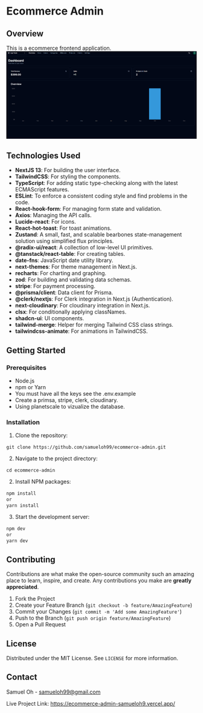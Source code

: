 # Ecommerce Admin

## Overview

This is a ecommerce frontend application.
![Ecommerce Admin Preview](./src/assets/preview.png)

## Technologies Used

- **NextJS 13**: For building the user interface.
- **TailwindCSS**: For styling the components.
- **TypeScript**: For adding static type-checking along with the latest ECMAScript features.
- **ESLint**: To enforce a consistent coding style and find problems in the code.
- **React-hook-form**: For managing form state and validation.
- **Axios**: Managing the API calls.
- **Lucide-react**: For icons.
- **React-hot-toast**: For toast animations.
- **Zustand**: A small, fast, and scalable bearbones state-management solution using simplified flux principles.
- **@radix-ui/react**: A collection of low-level UI primitives.
- **@tanstack/react-table**: For creating tables.
- **date-fns**: JavaScript date utility library.
- **next-themes**: For theme management in Next.js.
- **recharts**: For charting and graphing.
- **zod**: For building and validating data schemas.
- **stripe**: For payment processing.
- **@prisma/client**: Data client for Prisma.
- **@clerk/nextjs**: For Clerk integration in Next.js (Authentication).
- **next-cloudinary**: For cloudinary integration in Next.js.
- **clsx**: For conditionally applying classNames.
- **shadcn-ui**: UI components.
- **tailwind-merge**: Helper for merging Tailwind CSS class strings.
- **tailwindcss-animate**: For animations in TailwindCSS.

## Getting Started

### Prerequisites

- Node.js
- npm or Yarn
- You must have all the keys see the .env.example
- Create a primsa, stripe, clerk, cloudinary.
- Using planetscale to vizualize the database.

### Installation

1. Clone the repository:

```
git clone https://github.com/samueloh99/ecommerce-admin.git
```

2. Navigate to the project directory:

```
cd ecommerce-admin
```

2. Install NPM packages:

```
npm install
or
yarn install
```

3. Start the development server:

```
npm dev
or
yarn dev
```

## Contributing

Contributions are what make the open-source community such an amazing place to learn, inspire, and create. Any contributions you make are **greatly appreciated**.

1. Fork the Project
2. Create your Feature Branch (`git checkout -b feature/AmazingFeature`)
3. Commit your Changes (`git commit -m 'Add some AmazingFeature'`)
4. Push to the Branch (`git push origin feature/AmazingFeature`)
5. Open a Pull Request

## License

Distributed under the MIT License. See `LICENSE` for more information.

## Contact

Samuel Oh - [samueloh99@gmail.com](mailto:samueloh99@gmail.com)

Live Project Link: https://ecommerce-admin-samueloh9.vercel.app/

